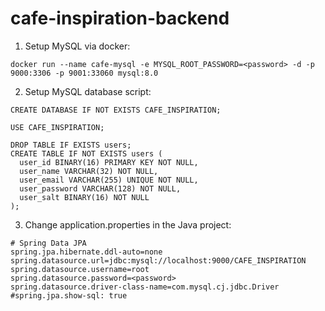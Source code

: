 # cafe-inspiration-backend

1) Setup MySQL via docker:
```
docker run --name cafe-mysql -e MYSQL_ROOT_PASSWORD=<password> -d -p 9000:3306 -p 9001:33060 mysql:8.0
```

2) Setup MySQL database script:
```
CREATE DATABASE IF NOT EXISTS CAFE_INSPIRATION;

USE CAFE_INSPIRATION;

DROP TABLE IF EXISTS users;
CREATE TABLE IF NOT EXISTS users (
  user_id BINARY(16) PRIMARY KEY NOT NULL,
  user_name VARCHAR(32) NOT NULL,
  user_email VARCHAR(255) UNIQUE NOT NULL,
  user_password VARCHAR(128) NOT NULL,
  user_salt BINARY(16) NOT NULL
);
```
3) Change application.properties in the Java project:

```
# Spring Data JPA
spring.jpa.hibernate.ddl-auto=none
spring.datasource.url=jdbc:mysql://localhost:9000/CAFE_INSPIRATION
spring.datasource.username=root
spring.datasource.password=<password> 
spring.datasource.driver-class-name=com.mysql.cj.jdbc.Driver
#spring.jpa.show-sql: true
```
